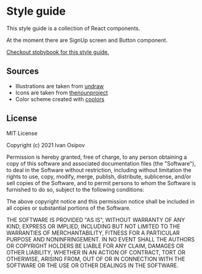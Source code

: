 # Style guide

This style guide is a collection of React components.

At the moment there are SignUp screen and Button component.

[Checkout stobybook for this style guide.](https://style-guide-sb.netlify.app/)

## Sources

- Illustrations are taken from [undraw](https://undraw.co/)
- Icons are taken from [thenounproject](https://thenounproject.com/)
- Color scheme created with [coolors](https://coolors.co/)

## License

MIT License

Copyright (c) 2021 Ivan Osipov

Permission is hereby granted, free of charge, to any person obtaining a copy
of this software and associated documentation files (the "Software"), to deal
in the Software without restriction, including without limitation the rights
to use, copy, modify, merge, publish, distribute, sublicense, and/or sell
copies of the Software, and to permit persons to whom the Software is
furnished to do so, subject to the following conditions:

The above copyright notice and this permission notice shall be included in all
copies or substantial portions of the Software.

THE SOFTWARE IS PROVIDED "AS IS", WITHOUT WARRANTY OF ANY KIND, EXPRESS OR
IMPLIED, INCLUDING BUT NOT LIMITED TO THE WARRANTIES OF MERCHANTABILITY,
FITNESS FOR A PARTICULAR PURPOSE AND NONINFRINGEMENT. IN NO EVENT SHALL THE
AUTHORS OR COPYRIGHT HOLDERS BE LIABLE FOR ANY CLAIM, DAMAGES OR OTHER
LIABILITY, WHETHER IN AN ACTION OF CONTRACT, TORT OR OTHERWISE, ARISING FROM,
OUT OF OR IN CONNECTION WITH THE SOFTWARE OR THE USE OR OTHER DEALINGS IN THE
SOFTWARE.
